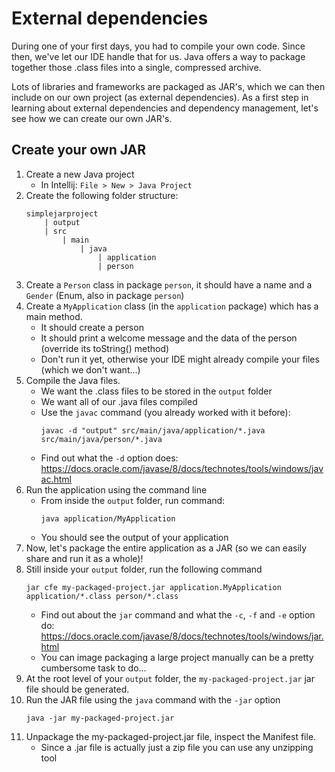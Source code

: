# External dependencies

During one of your first days, you had to compile your own code. Since then, we've let our IDE handle that for us. 
Java offers a way to package together those .class files into a single, compressed archive. 

Lots of libraries and frameworks are packaged as JAR's, 
which we can then include on our own project (as external dependencies). 
As a first step in learning about external dependencies and dependency management, 
let's see how we can create our own JAR's.

## Create your own JAR

1. Create a new Java project
    - In Intellij: ```File > New > Java Project```
2. Create the following folder structure:
    ```
    simplejarproject
        | output
        | src
            | main
                | java
                    | application
                    | person 
    ```
3. Create a ```Person``` class in package ```person```, it should have a name and a ```Gender``` (Enum, also in package ```person```)
4. Create a ```MyApplication``` class (in the ```application``` package) which has a main method.
    - It should create a person
    - It should print a welcome message and the data of the person (override its toString() method)
    - Don't run it yet, otherwise your IDE might already compile your files (which we don't want...)
5. Compile the Java files.
    - We want the .class files to be stored in the ```output``` folder
    - We want all of our .java files compiled
    - Use the ```javac``` command (you already worked with it before):
        ```
        javac -d "output" src/main/java/application/*.java src/main/java/person/*.java
        ```
    - Find out what the ```-d``` option does: https://docs.oracle.com/javase/8/docs/technotes/tools/windows/javac.html
6. Run the application using the command line
    - From inside the ```output``` folder, run command: 
        ```
        java application/MyApplication
        ```
    - You should see the output of your application
7. Now, let's package the entire application as a JAR (so we can easily share and run it as a whole)!
8. Still inside your ```output``` folder, run the following command
    ```
    jar cfe my-packaged-project.jar application.MyApplication application/*.class person/*.class
    ```
    - Find out about the ```jar``` command and what the ```-c```, ```-f``` and ```-e``` option do: https://docs.oracle.com/javase/8/docs/technotes/tools/windows/jar.html
    - You can image packaging a large project manually can be a pretty cumbersome task to do...
9. At the root level of your ```output``` folder, the ```my-packaged-project.jar``` jar file should be generated.
10. Run the JAR file using the ```java``` command with the ```-jar``` option
    ```
    java -jar my-packaged-project.jar
    ```
11. Unpackage the my-packaged-project.jar file, inspect the Manifest file.
    - Since a .jar file is actually just a zip file you can use any unzipping tool

